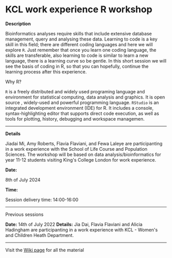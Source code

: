 # KCL work experience R workshop



**Description**

Bioinformatics analyses require skills that include extensive database management, query and analysing these data. Learning to code is a key skill in this field; there are different coding languages and here we will explore `R`. 
Just remember that once you learn one coding language, the skills are transferable, also learning to code is similar to learn a new language, there is a learning curve so be gentle. In this short session we will see the basis of coding in R, so that you can hopefully, continue the learning process after this experience. 

Why R? 

`R` is a freely distributed and widely used programing language and environment for statistical computing, data analysis and graphics. It is open source , widely-used and powerful programming language.
`RStudio` is an integrated development environment (IDE) for R. It includes a console, syntax-highlighting editor that supports direct code execution, as well as tools for plotting, history, debugging and workspace managemen. 





--------------------------------------------------------

**Details**

Jiadai Mi, Amy Roberts, Flavia Flaviani, and Fewa Laleye are participanting in a work experience with the School of Life Course and Population Sciences. 
The workshop will be based on data analysis/bioinformatics for year 11-12 students visiting King's College London for work experience.

**Date:**

8th of July 2024 

**Time:**

Session delivery time: 14:00-16:00

---------------------------------------
Previous sessions 

**Date:** 14th of July 2022 
**Details:** Jia Dai, Flavia Flaviani and Alicia Hadingham are participanting in a work experience with KCL - Women's and Children Heath Department. 

----------------------------------------

Visit the [Wiki page](https://github.com/flacchy/KCL_work_experience_R_workshop/wiki) for all the material


